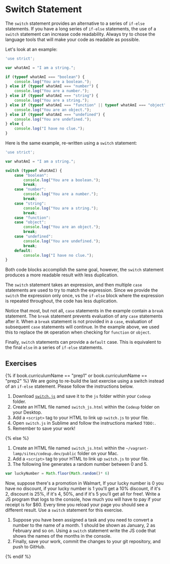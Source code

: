 # Switch Statement

The `switch` statement provides an alternative to a series of `if-else` statements. If you have a long series of `if-else` statements, the use of a `switch` statement can increase code readability. Always try to chose the language tools that will make your code as readable as possible.

Let's look at an example:

```js
'use strict';

var whatAmI = "I am a string.";

if (typeof whatAmI === "boolean") {
    console.log("You are a boolean.");
} else if (typeof whatAmI === "number") {
    console.log("You are a number.");
} else if (typeof whatAmI === "string") {
    console.log("You are a string.");
} else if (typeof whatAmI === "function" || typeof whatAmI === "object") {
    console.log("You are an object.");
} else if (typeof whatAmI === "undefined") {
    console.log("You are undefined.");
} else {
    console.log("I have no clue.");
}
```

Here is the same example, re-written using a `switch` statement:

```js
'use strict';

var whatAmI = "I am a string.";

switch (typeof whatAmI) {
    case "boolean":
        console.log("You are a boolean.");
        break;
    case "number":
        console.log("You are a number.");
        break;
    case "string":
        console.log("You are a string.");
        break;
    case "function":
    case "object":
        console.log("You are an object.");
        break;
    case "undefined":
        console.log("You are undefined.");
        break;
    default:
        console.log("I have no clue.");
}
```

Both code blocks accomplish the same goal, however, the `switch` statement produces a more readable result with less duplication.

The `switch` statement takes an expression, and then multiple `case` statements are used to try to match the expression. Since we provide the `switch` the expression only once, vs the `if-else` block where the expression is repeated throughout, the code has less duplication.

Notice that most, but not all, `case` statements in the example contain a `break` statement. The `break` statement prevents evaluation of any `case` statements after it. When a `break` statement is not provided in a `case`, evaluation of subsequent `case` statements will continue. In the example above, we used this to replace the `OR` operation when checking for `function` or `object`.

Finally, `switch` statements can provide a `default` case. This is equivalent to the final `else` in a series of `if-else` statements.

## Exercises

{% if book.curriculumName == "prep1" or book.curriculumName == "prep2" %}
We are going to re-build the last exercise using a switch instead of an `if-else` statement. Please follow the instructions below.

1. Download [`switch.js`](../../examples/javascript/switch.js) and save it to the `js` folder within your `Codeup` folder.
1. Create an HTML file named `switch_js.html` within the `Codeup` folder on your Desktop.
1. Add a `<script>` tag to your HTML to link up `switch.js` to your file.
1. Open `switch.js` in Sublime and follow the instructions marked `TODO:`.
1. Remember to save your work!

{% else %}

1. Create an HTML file named `switch_js.html` within the `~/vagrant-lamp/sites/codeup.dev/public` folder on your Mac.
1. Add a `<script>` tag to your HTML to link up `switch.js` to your file.
1. The following line generates a random number between 0 and 5.
```javascript
var luckyNumber = Math.floor(Math.random()* 6)
```
   Now, suppose there's a promotion in Walmart, If your lucky number is 0 you
   have no discount, if your lucky number is 1 you'll get a 10% discount, if
   it's 2, discount is 25%, if it's 4, 50%, and if it's 5 you'll get all for
   free!. Write a JS program that logs to the console, how much you will have to
   pay if your receipt is for $60. Every time you reload your page you should
   see a different result. Use a `switch` statement for this exercise.
1. Suppose you have been assigned a task and you need to convert a number to the
   name of a month. 1 should be shown as January, 2 as February and so on. Using
   a `switch` statement write the JS code that shows the names of the months in
   the console.
1. Finally, save your work, commit the changes to your git repository, and push to GitHub.

{% endif %}

